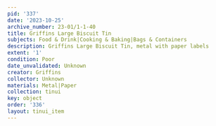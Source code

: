 ```yaml
---
pid: '337'
date: '2023-10-25'
archive_number: 23-01/1-1-40
title: Griffins Large Biscuit Tin
subjects: Food & Drink|Cooking & Baking|Bags & Containers
description: Griffins Large Biscuit Tin, metal with paper labels
extent: '1'
condition: Poor
date_unvalidated: Unknown
creator: Griffins
collector: Unknown
materials: Metal|Paper
collection: tinui
key: object
order: '336'
layout: tinui_item
---
```

